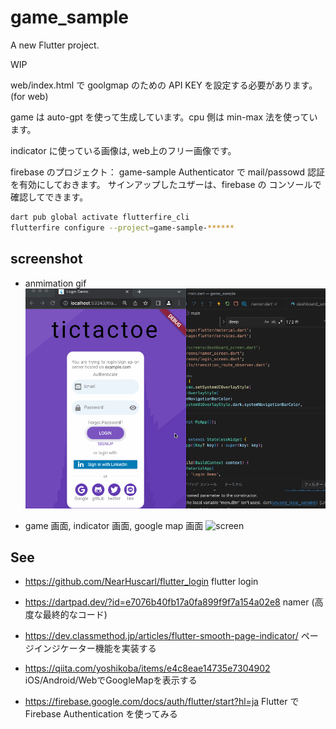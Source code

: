 # game_sample

A new Flutter project.

WIP

web/index.html で goolgmap のための API KEY を設定する必要があります。(for web)

game は auto-gpt を使って生成しています。cpu 側は min-max 法を使っています。

indicator に使っている画像は, web上のフリー画像です。


firebase のプロジェクト： game-sample
Authenticator で mail/passowd 認証を有効にしておきます。
サインアップしたユザーは、firebase の コンソールで確認してできます。

```zsh
dart pub global activate flutterfire_cli
flutterfire configure --project=game-sample-******
```

## screenshot

- anmimation gif
![screen](./screenshots/namer.gif)

- game 画面, indicator 画面, google map 画面
![screen](./screenshots/namer-01.gif)

## See

- https://github.com/NearHuscarl/flutter_login
  flutter login

- https://dartpad.dev/?id=e7076b40fb17a0fa899f9f7a154a02e8
  namer (高度な最終的なコード)

- https://dev.classmethod.jp/articles/flutter-smooth-page-indicator/
  ページインジケーター機能を実装する

- https://qiita.com/yoshikoba/items/e4c8eae14735e7304902
  iOS/Android/WebでGoogleMapを表示する

- https://firebase.google.com/docs/auth/flutter/start?hl=ja
  Flutter で Firebase Authentication を使ってみる
